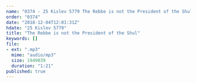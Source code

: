 ```yaml
---
name: "0374 - 25 Kislev 5779 The Rebbe is not the President of the Shul"
order: "0374"
date: "2018-12-04T12:01:31Z"
hdate: "25 Kislev 5779"
title: "The Rebbe is not the President of the Shul"
keywords: []
file:
- ext: ".mp3"
  mime: "audio/mp3"
  size: 1949039
  duration: "1:21"
published: true
---
```

